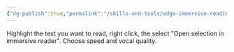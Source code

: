 ```yaml
---
{"dg-publish":true,"permalink":"/skills-and-tools/edge-immersive-reading/","noteIcon":"","created":"2025-07-07T14:23:47.613-05:00"}
---
```


Highlight the text you want to read, right click, the select "Open selection in immersive reader". Choose speed and vocal quality.